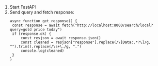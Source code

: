 1. Start FastAPI
2. Send query and fetch response:
   ```
   async function get_response() {
    const response = await fetch("http://localhost:8000/search/local?query=gold price today")
    if (response.ok) {
        const resjson = await response.json()
        const cleaned = resjson["response"].replace(/\[Data:.*?\]/g, "").trim().replace(/\s+\./g, ".")
        console.log(cleaned)
    }
   }     
   ```
